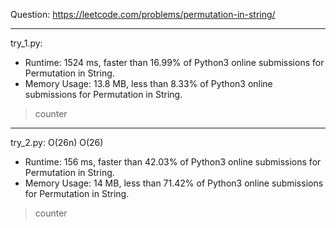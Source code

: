 Question: https://leetcode.com/problems/permutation-in-string/

---

try_1.py:
* Runtime: 1524 ms, faster than 16.99% of Python3 online submissions for Permutation in String.
* Memory Usage: 13.8 MB, less than 8.33% of Python3 online submissions for Permutation in String.

> counter

---

try_2.py: O(26n) O(26)

* Runtime: 156 ms, faster than 42.03% of Python3 online submissions for Permutation in String.
* Memory Usage: 14 MB, less than 71.42% of Python3 online submissions for Permutation in String. 

> counter